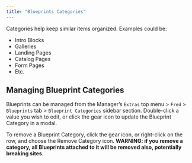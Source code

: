 ```yaml
---
title: "Blueprints Categories"
---
```


Categories help keep similar items organized. Examples could be:

-   Intro Blocks
-   Galleries
-   Landing Pages
-   Catalog Pages
-   Form Pages
-   Etc.

## Managing Blueprint Categories

Blueprints can be managed from the Manager’s `Extras` top menu > `Fred` > `Blueprints` tab > `Blueprint Categories` sidebar section. Double-click a value you wish to edit, or click the gear icon to update the Blueprint Category in a modal.

To remove a Blueprint Category, click the gear icon, or right-click on the row, and choose the Remove Category icon. **WARNING: if you remove a category, all Blueprints attached to it will be removed also, potentially breaking sites.**
